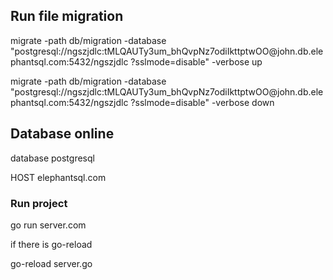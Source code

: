 <h2>Run file migration</h2>
<p>migrate -path db/migration -database "postgresql://ngszjdlc:tMLQAUTy3um_bhQvpNz7odiIkttptwOO@john.db.elephantsql.com:5432/ngszjdlc ?sslmode=disable" -verbose up
</p>
<p>migrate -path db/migration -database "postgresql://ngszjdlc:tMLQAUTy3um_bhQvpNz7odiIkttptwOO@john.db.elephantsql.com:5432/ngszjdlc ?sslmode=disable" -verbose down
</p>

<h2>Database online</h2>
<p>database postgresql</p>
<p>HOST elephantsql.com</p>

<h3>Run project</h3>
<p>go run server.com</p>
<p>if there is go-reload </p>
<p>go-reload server.go</p>